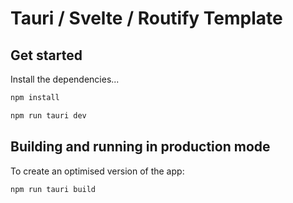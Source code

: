 # Tauri / Svelte / Routify Template

## Get started

Install the dependencies...

```bash
npm install
```

```bash
npm run tauri dev
```

## Building and running in production mode

To create an optimised version of the app:

```bash
npm run tauri build
```